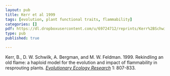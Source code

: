 ```yaml
---
layout: pub
title: Kerr et al 1999
tags: [evolution, plant functional traits, flammability]
categories: []
pdf: https://dl.dropboxusercontent.com/u/69724712/reprints/Kerr%2BSchwilk%2Betal-1999.pdf
type: pub
published: true

---
```


Kerr, B., D. W. Schwilk, A. Bergman, and M. W. Feldman. 1999. Rekindling an old flame: a haploid model for the evolution and impact of flammability in resprouting plants.  [*Evolutionary Ecology Research*](http://www.evolutionary-ecology.com) 1: 807-833.
